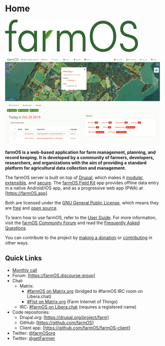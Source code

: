# Home

![farmOS](./img/farmOS.png)

![farmOS Screenshot](./img/screenshot.png)

**farmOS is a web-based application for farm management, planning, and record
keeping. It is developed by a community of farmers, developers, researchers, and
organizations with the aim of providing a standard platform for agricultural
data collection and management.**

The farmOS server is built on top of [Drupal], which makes it [modular],
[extensible], and [secure]. The [farmOS Field Kit] app provides offline data
entry in a native Android/iOS app, and as a progressive web app (PWA) at
[https://farmOS.app].

Both are licensed under the [GNU General Public License], which means they are
[free] and [open source].

To learn how to use farmOS, refer to the [User Guide]. For more information,
visit the [farmOS Community Forum] and read the [Frequently Asked Questions].

You can contribute to the project by [making a donation] or [contributing] in
other ways.

## Quick Links

* [Monthly call]
* Forum: [https://farmOS.discourse.group]
* Chat:
    * Matrix:
        * [#farmOS on Matrix.org] (bridged to #farmOS IRC room on Libera.chat)
        * [#FIot on Matrix.org] (Farm Internet of Things)
    * IRC: [#farmOS on Libera.chat] (requires a registered name)
* Code repositories:
    * Drupal.org: [https://drupal.org/project/farm]
    * GitHub: [https://github.com/farmOS]
    * Client app: [https://github.com/farmOS/farmOS-client]
* Twitter: [@farmOSorg]
* Twitter: [@getFarmier]


[Drupal]: https://drupal.org
[modular]: http://en.wikipedia.org/wiki/Modular_programming
[extensible]: https://www.drupal.org/download
[secure]: http://www.drupal.org/documentation/is-drupal-secure
[farmOS Field Kit]: /guide/app
[https://farmOS.app]: https://farmOS.app
[User Guide]: /guide
[farmOS Community Forum]: https://farmOS.discourse.group
[making a donation]: /donate
[contributing]: /community/contribute
[Frequently Asked Questions]: /faq
[UVM Extension]: https://www.uvm.edu/extension
[Agricultural Engineering Program]: https://www.uvm.edu/extension/agriculture/agricultural_engineering
[https://youtu.be/ATUEWrlDbWw]: https://youtu.be/ATUEWrlDbWw
[Red Hat Open Source Stories - Farming for the Future Series: "The Open Farmer"]: https://www.redhat.com/en/open-source-stories/farming-for-the-future/open-farmer
[https://youtu.be/6L0is9gUowY]: https://youtu.be/6L0is9gUowY
[OpenTEAM]: https://wolfesneck.org/openteam
[Stonyfield]: https://www.stonyfield.com
[https://youtu.be/U9YZ4H10ves]: https://youtu.be/U9YZ4H10ves
[CNBC: The Future Of Farming Is Utilizing Data In An Open Source Network Of Farmers]: https://youtu.be/zua1y-hBcGc
[GODAN Documentary Web Series: "OPEN FARMS"]: http://www.godan.info/news/open-farms-godan-documentary-web-series-episode-3
[https://youtu.be/bCOqg5iH6fM]: https://youtu.be/bCOqg5iH6fM
[NOFA Summer Conference]: http://nofasummerconference.org
[https://youtu.be/B8ouL9Et98o]: https://youtu.be/B8ouL9Et98o
[GNU General Public License]: http://www.gnu.org/copyleft/gpl.html
[free]: https://en.wikipedia.org/wiki/Free_software
[open source]: http://en.wikipedia.org/wiki/Open_source
[groundwork]: /development/architecture
[contribute]: /community/contribute
[https://drupal.org/project/farm]: https://drupal.org/project/farm
[https://github.com/farmOS]: https://github.com/farmOS
[https://github.com/farmOS/farmOS-client]: https://github.com/farmOS/farmOS-client
[Monthly call]: /community/monthly-call
[https://farmOS.discourse.group]: https://farmOS.discourse.group
[#farmOS on Matrix.org]: https://matrix.to/#/#farmOS:matrix.org
[#FIot on Matrix.org]: https://matrix.to/#/#fiot:matrix.org
[#farmOS on Libera.chat]: https://web.libera.chat/?channels=#farmOS
[@farmOSorg]: https://twitter.com/farmOSorg
[@getFarmier]: https://twitter.com/getFarmier

